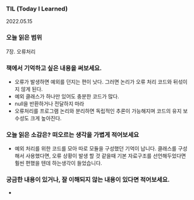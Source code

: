 ### TIL (Today I Learned)

2022.05.15

### 오늘 읽은 범위

7장. 오류처리

### 책에서 기억하고 싶은 내용을 써보세요.

- 오류가 발생하면 예외를 던지는 편이 낫다. 그러면 논리가 오류 처리 코드와 뒤섞이지 않게 된다.
- 예외 클래스가 하나만 있어도 충분한 코드가 많다.
- null을 반환하거나 전달하지 마라
- 오류처리를 프로그램 논리와 분리하면 독립적인 추론이 가능해지며 코드의 유지 보수성도 크게 높아진다.


### 오늘 읽은 소감은? 떠오르는 생각을 가볍게 적어보세요

- 예외 처리를 위한 코드를 모아 따로 모듈을 구성했던 기억이 납니다. 클래스를 구성해서 사용했다면, 오류 상황이 발생 할 것 같을때 기본 자료구조를 선언해두었다면 훨씬 편했을 텐데 하는생각이 들었습니다.

### 궁금한 내용이 있거나, 잘 이해되지 않는 내용이 있다면 적어보세요.

- 